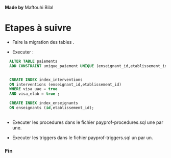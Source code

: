 

**Made by** Maftouhi Bilal


# Etapes à suivre 

  * Faire la migration des tables .
  
  * Executer  :
  
  ```sql
    ALTER TABLE paiements  
    ADD CONSTRAINT unique_paiement UNIQUE (enseignant_id,etablissement_id, "Annee_univ","Semestre");


    CREATE INDEX index_interventions
    ON interventions (enseignant_id,etablissement_id)
    WHERE visa_uae = true
    AND visa_etab = true ;

    CREATE INDEX index_enseignants
    ON enseignants (id,etablissement_id);
    

  ```
  
  *  Executer les procedures dans le fichier payprof-procedures.sql une par une.
  
  *  Executer les triggers dans le fichier payprof-triggers.sql un par un.
  
### Fin

